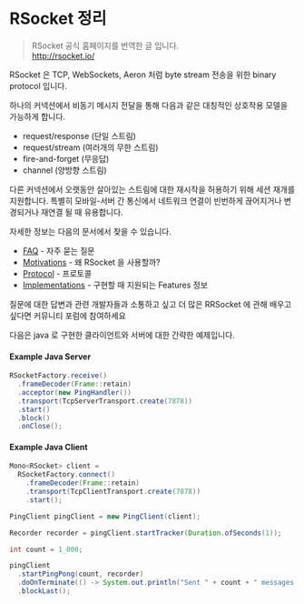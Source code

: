 # RSocket 정리 

> RSocket 공식 홈페이지를 번역한 글 입니다. <br>
> http://rsocket.io/

RSocket 은 TCP, WebSockets, Aeron 처럼 byte stream 전송을 위한 binary protocol 입니다.

하나의 커넥션에서 비동기 메시지 전달을 통해 다음과 같은 대칭적인 상호작용 모델을 가능하게 합니다.

- request/response (단일 스트림)
- request/stream (여러개의 무한 스트림)
- fire-and-forget (무응답)
- channel (양방향 스트림)

다른 커넥션에서 오랫동안 살아있는 스트림에 대한 재시작을 허용하기 위해 세션 재개를 지원합니다. 특별히 모바일-서버 간 통신에서 네트워크 연결이 빈번하게 끊어지거나 변경되거나 재연결 될 때 유용합니다.

자세한 정보는 다음의 문서에서 찾을 수 있습니다.

- [FAQ](documents/FAQ.md) - 자주 묻는 질문
- [Motivations](documents/Motivation.md) - 왜 RSocket 을 사용할까?
- [Protocol](documents/Protocol.md) - 프로토콜
- [Implementations](Implementations.md) - 구현할 때 지원되는 Features 정보

질문에 대한 답변과 관련 개발자들과 소통하고 싶고 더 많은 RRSocket 에 관해 배우고 싶다면 커뮤니티 포럼에 참여하세요

다음은 java 로 구현한 클라이언트와 서버에 대한 간략한 예제입니다.

#### Example Java Server
```java
RSocketFactory.receive()
  .frameDecoder(Frame::retain)
  .acceptor(new PingHandler())
  .transport(TcpServerTransport.create(7878))
  .start()
  .block()
  .onClose();
```

#### Example Java Client
```java
Mono<RSocket> client =
  RSocketFactory.connect()
    .frameDecoder(Frame::retain)
    .transport(TcpClientTransport.create(7878))
    .start();

PingClient pingClient = new PingClient(client);

Recorder recorder = pingClient.startTracker(Duration.ofSeconds(1));

int count = 1_000;

pingClient
  .startPingPong(count, recorder)
  .doOnTerminate(() -> System.out.println("Sent " + count + " messages."))
  .blockLast();
```
